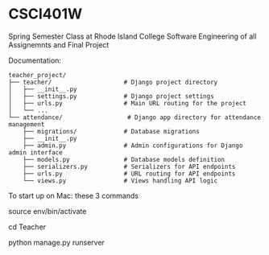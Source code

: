 # CSCI401W

Spring Semester Class at Rhode Island College Software Engineering of all Assignemnts and Final Project

Documentation:

```
teacher_project/
├── teacher/                    # Django project directory
│   ├── __init__.py
│   ├── settings.py             # Django project settings
│   ├── urls.py                 # Main URL routing for the project
│   └── ...
└── attendance/                  # Django app directory for attendance management
    ├── migrations/             # Database migrations
    ├── __init__.py
    ├── admin.py                # Admin configurations for Django admin interface
    ├── models.py               # Database models definition
    ├── serializers.py          # Serializers for API endpoints
    ├── urls.py                 # URL routing for API endpoints
    └── views.py                # Views handling API logic
```


To start up on Mac: these 3 commands

source env/bin/activate

cd Teacher

python manage.py runserver
